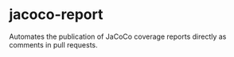 # jacoco-report
Automates the publication of JaCoCo coverage reports directly as comments in pull requests.
